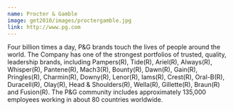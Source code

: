 ```yaml
---
name: Procter & Gamble
image: get2010/images/proctergamble.jpg
link: http://www.pg.com
---
```


Four billion times a day, P&G brands touch the lives of people around the world. The Company has one of the strongest portfolios of trusted, quality, leadership brands, including Pampers(R), Tide(R), Ariel(R), Always(R), Whisper(R), Pantene(R), Mach3(R), Bounty(R), Dawn(R), Gain(R), Pringles(R), Charmin(R), Downy(R), Lenor(R), Iams(R), Crest(R), Oral-B(R), Duracell(R), Olay(R), Head & Shoulders(R), Wella(R), Gillette(R), Braun(R) and Fusion(R). The P&G community includes approximately 135,000 employees working in about 80 countries worldwide.
